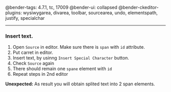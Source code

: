 @bender-tags: 4.7.1, tc, 17009
@bender-ui: collapsed
@bender-ckeditor-plugins: wysiwygarea, divarea, toolbar, sourcearea, undo, elementspath, justify, specialchar

----

### Insert text.
1. Open `Source` in editor. Make sure there is `span` with `id` attribute.
1. Put carret in editor.
1. Insert text, by usinng `Insert Special Character` button.
1. Check `Source` again
1. There should remain one `spane` element with `id`
1. Repeat steps in 2nd editor

**Unexpected:** As result you will obtain splited text into 2 span elements.
